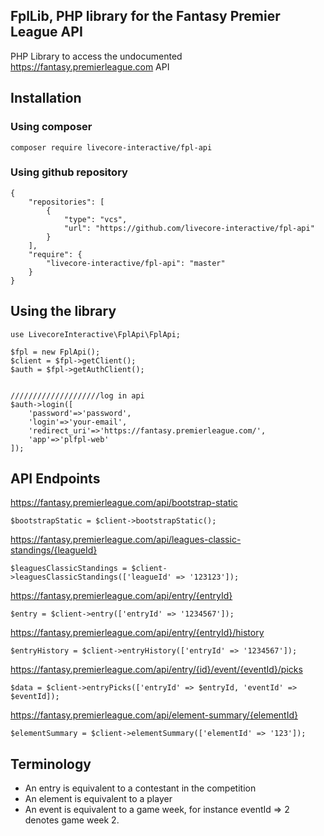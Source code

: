 FplLib, PHP library for the Fantasy Premier League API
-------------------------------------------------------

PHP Library to access the undocumented https://fantasy.premierleague.com API

## Installation

### Using composer

    composer require livecore-interactive/fpl-api

### Using github repository

    {
        "repositories": [
            {
                "type": "vcs",
                "url": "https://github.com/livecore-interactive/fpl-api"
            }
        ],
        "require": {
            "livecore-interactive/fpl-api": "master"
        }
    }

## Using the library

    use LivecoreInteractive\FplApi\FplApi;

    $fpl = new FplApi();
    $client = $fpl->getClient();
	$auth = $fpl->getAuthClient();
	
	
	////////////////////log in api
	$auth->login([
		'password'=>'password',
		'login'=>'your-email',
		'redirect_uri'=>'https://fantasy.premierleague.com/',
		'app'=>'plfpl-web'
	]);

## API Endpoints

https://fantasy.premierleague.com/api/bootstrap-static
    
    $bootstrapStatic = $client->bootstrapStatic();

https://fantasy.premierleague.com/api/leagues-classic-standings/{leagueId}

    $leaguesClassicStandings = $client->leaguesClassicStandings(['leagueId' => '123123']);

https://fantasy.premierleague.com/api/entry/{entryId}
        
    $entry = $client->entry(['entryId' => '1234567']);

https://fantasy.premierleague.com/api/entry/{entryId}/history

    $entryHistory = $client->entryHistory(['entryId' => '1234567']);
    
https://fantasy.premierleague.com/api/entry/{id}/event/{eventId}/picks

    $data = $client->entryPicks(['entryId' => $entryId, 'eventId' => $eventId]);

https://fantasy.premierleague.com/api/element-summary/{elementId}

    $elementSummary = $client->elementSummary(['elementId' => '123']);
    
## Terminology

* An entry is equivalent to a contestant in the competition
* An element is equivalent to a player
* An event is equivalent to a game week, for instance eventId => 2 denotes game week 2.